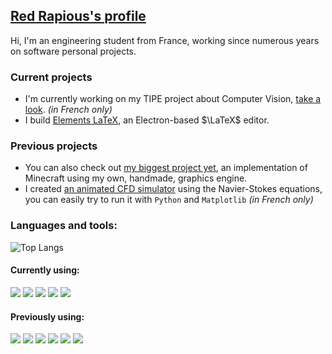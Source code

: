 ## [Red Rapious's profile](https://red-rapious.github.io)

Hi, I'm an engineering student from France, working since numerous years on software personal projects.

### Current projects
- I'm currently working on my TIPE project about Computer Vision, [take a look](https://github.com/Red-Rapious/Car-Computer-Vision). *(in French only)*
- I build [Elements LaTeX](https://github.com/Red-Rapious/Elements-LaTeX), an Electron-based $\LaTeX$ editor.

### Previous projects
- You can also check out [my biggest project yet](https://github.com/Red-Rapious/MinecraftCloneOpenGL), an implementation of Minecraft using my own, handmade, graphics engine.
- I created [an animated CFD simulator](https://github.com/Red-Rapious/Navier-Stokes-CFD) using the Navier-Stokes equations, you can easily try to run it with `Python` and `Matplotlib` *(in French only)*

### Languages and tools:
![Top Langs](https://github-readme-stats.vercel.app/api/top-langs/?username=red-rapious&layout=compact)

#### Currently using:
<a href="https://github.com/Red-Rapious/Car-Computer-Vision"><img src="https://img.shields.io/badge/Python-3776AB?style=for-the-badge&logo=python&logoColor=white"></a>
<a href="https://github.com/Red-Rapious/Car-Computer-Vision"><img src="https://img.shields.io/badge/OpenCV-5C3EE8?style=for-the-badge&logo=opencv&logoColor=white"></a>
<a href="https://github.com/Red-Rapious/Elements-LaTeX"><img src="https://img.shields.io/badge/Javascript-yellow?style=for-the-badge&logo=javascript&logoColor=white"></a>
<a href="https://github.com/Red-Rapious/Elements-LaTeX"><img src="https://img.shields.io/badge/Electron-47848F?style=for-the-badge&logo=electron&logoColor=white"></a>
<a href="https://github.com/Red-Rapious/OCaml-Playground"><img src="https://img.shields.io/badge/OCaml-EC6813?style=for-the-badge&logo=ocaml&logoColor=white"></a>


#### Previously using:
<a href="https://github.com/Red-Rapious/Red-Rapious"><img src="https://img.shields.io/badge/C-blue?style=for-the-badge&logo=C&logoColor=white"></a>
<a href="https://github.com/Red-Rapious/MinecraftCloneOpenGL"><img src="https://img.shields.io/badge/C%2B%2B-00599C?style=for-the-badge&logo=c%2B%2B&logoColor=white"></a>
<a href="https://github.com/Red-Rapious/Red-Rapious"><img src="https://img.shields.io/badge/opengl-5586A4?style=for-the-badge&logo=opengl&logoColor=white"></a>
<a href="https://github.com/Red-Rapious/Red-Rapious"><img src="https://img.shields.io/badge/Java-white?style=for-the-badge&logo=oracle&logoColor=orange"></a>
<a href="https://github.com/Red-Rapious/Red-Rapious"><img src="https://img.shields.io/badge/HTML-E34F26?style=for-the-badge&logo=html5&logoColor=white"></a>
<a href="https://github.com/Red-Rapious/Red-Rapious"><img src="https://img.shields.io/badge/CSS-1572B6?style=for-the-badge&logo=CSS3&logoColor=white"></a>

<!---
#### Currently learning:
<a href="https://github.com/Red-Rapious/Red-Rapious"><img src="https://img.shields.io/badge/Rust-white?style=for-the-badge&logo=rust&logoColor=black"></a>
<a href="https://github.com/Red-Rapious/Red-Rapious"><img src="https://img.shields.io/badge/Tensorflow-FF6F00?style=for-the-badge&logo=tensorflow&logoColor=white"></a>
<a href="https://github.com/Red-Rapious/Red-Rapious"><img src="https://img.shields.io/badge/Swift-F05138?style=for-the-badge&logo=swift&logoColor=white"></a>
I don't try to learn as many languages as possible, but rather use them as tools to learn new things.
-->
